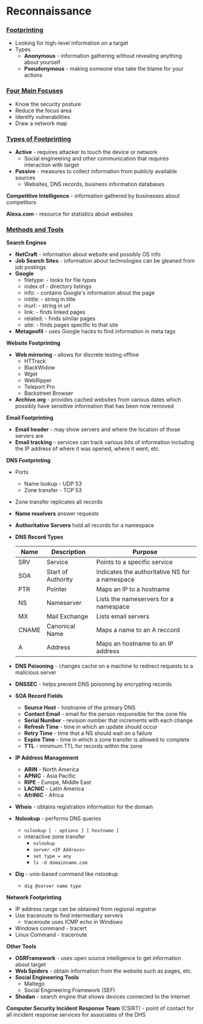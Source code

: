 # Reconnaissance

### <u>Footprinting</u>

- Looking for high-level information on a target
- Types
  - **Anonymous** - information gathering without revealing anything about yourself
  - **Pseudonymous** - making someone else take the blame for your actions

### <u>Four Main Focuses</u>

- Know the security posture
- Reduce the focus area
- Identify vulnerabilities
- Draw a network map

### <u>Types of Footprinting</u>

- **Active** - requires attacker to touch the device or network
  - Social engineering and other communication that requires interaction with target
- **Passive** - measures to collect information from publicly available sources
  - Websites, DNS records, business information databases

**Competitive Intelligence** - information gathered by businesses about competitors

**Alexa.com** - resource for statistics about websites

### <u>Methods and Tools</u>

**Search Engines**

- **NetCraft** - information about website and possibly OS info
- **Job Search Sites** - information about technologies can be gleaned from job postings
- **Google**
  - filetype:  - looks for file types
  - index of - directory listings
  - info: - contains Google's information about the page
  - intitle: - string in title
  - inurl: - string in url
  - link: - finds linked pages
  - related: - finds similar pages
  - site: - finds pages specific to that site
- **Metagoofil** - uses Google hacks to find information in meta tags

**Website Footprinting**

- **Web mirroring** - allows for discrete testing offline
  - HTTrack
  - BlackWidow
  - Wget
  - WebRipper
  - Teleport Pro
  - Backstreet Browser
- **Archive.org** - provides cached websites from various dates which possibly have sensitive information that has been now removed

**Email Footprinting**

- **Email  header** - may show servers and where the location of those servers are
- **Email tracking** - services can track various bits of information including the IP address of where it was opened, where it went, etc.

**DNS Footprinting**

- Ports

  - Name lookup - UDP 53
  - Zone transfer - TCP 53

- Zone transfer replicates all records

- **Name resolvers** answer requests

- **Authoritative Servers** hold all records for a namespace

- **DNS Record Types**
  

    | Name  | Description        | Purpose                                        |
    | ----- | ------------------ | ---------------------------------------------- |
    | SRV   | Service            | Points to a specific service                   |
    | SOA   | Start of Authority | Indicates the authoritative NS for a namespace |
    | PTR   | Pointer            | Maps an IP to a hostname                       |
    | NS    | Nameserver         | Lists the nameservers for a namespace          |
    | MX    | Mail Exchange      | Lists email servers                            |
    | CNAME | Canonical Name     | Maps a name to an A reccord                    |
    | A     | Address            | Maps an hostname to an IP address              |

- **DNS Poisoning** - changes cache on a machine to redirect requests to a malicious server

- **DNSSEC** - helps prevent DNS poisoning by encrypting records

- **SOA Record Fields**

  - **Source Host** - hostname of the primary DNS
  - **Contact Email** - email for the person responsible for the zone file
  - **Serial Number** - revision number that increments with each change
  - **Refresh Time** - time in which an update should occur
  - **Retry Time** - time that a NS should wait on a failure
  - **Expire Time** - time in which a zone transfer is allowed to complete
  - **TTL** - minimum TTL for records within the zone

- **IP Address Management**

  - **ARIN** - North America
  - **APNIC** - Asia Pacific
  - **RIPE** - Europe, Middle East
  - **LACNIC** - Latin America
  - **AfriNIC** - Africa

- **Whois** - obtains registration information for the domain

- **Nslookup** - performs DNS queries

  - `nslookup [ - options ] [ hostname ]`
  - interactive zone transfer
    - `nslookup`
    - `server <IP Address>`
    - `set type = any`
    - `ls -d domainname.com`

- **Dig** - unix-based command like nslookup

  - `dig @server name type`

**Network Footprinting**

- IP address range can be obtained from regional registrar
- Use traceroute to find intermediary servers
  - traceroute uses ICMP echo in Windows
- Windows command - tracert
- Linux Command - traceroute

**Other Tools**

- **OSRFramework** - uses open source intelligence to get information about target
- **Web Spiders** - obtain information from the website such as pages, etc.
- **Social Engineering Tools**
  - Maltego
  - Social Engineering Framework (SEF)
- **Shodan** - search engine that shows devices connected to the Internet

**Computer Security Incident Response Team** (CSIRT) - point of contact for all incident response services for associates of the DHS
